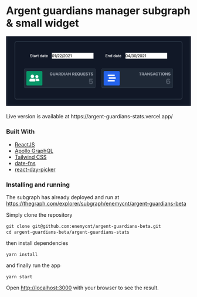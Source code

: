 # Argent guardians manager subgraph & small widget

<img src="./argent-guardians-stats/public/screen.png" width="700"  alt="widget">

<br />
<br />
Live version is available at https://argent-guardians-stats.vercel.app/

### Built With

* [ReactJS](https://reactjs.org/)
* [Apollo GraphQL](https://www.apollographql.com/docs/react/)
* [Tailwind CSS](https://tailwindcss.com)
* [date-fns](https://date-fns.org)
* [react-day-picker](https://react-day-picker.js.org)

### Installing and running

The subgraph has already deployed and run at https://thegraph.com/explorer/subgraph/enemycnt/argent-guardians-beta

Simply clone the repository

```
git clone git@github.com:enemycnt/argent-guardians-beta.git
cd argent-guardians-beta/argent-guardians-stats
```

then install dependencies

```
yarn install
```

and finally run the app

```
yarn start
```

Open [http://localhost:3000](http://localhost:3000) with your browser to see the result.




